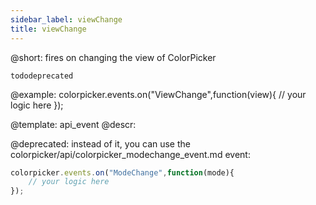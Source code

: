 ```yaml
---
sidebar_label: viewChange
title: viewChange
---          
```


@short: fires on changing the view of ColorPicker

```tododeprecated ```

@example:
colorpicker.events.on("ViewChange",function(view){
	// your logic here
});


@template: api_event
@descr:


@deprecated: instead of it, you can use the colorpicker/api/colorpicker_modechange_event.md event:

~~~js
colorpicker.events.on("ModeChange",function(mode){
	// your logic here
});
~~~

